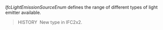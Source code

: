 _IfcLightEmissionSourceEnum_ defines the range of different types of light emitter available.

> HISTORY&nbsp; New type in IFC2x2.
